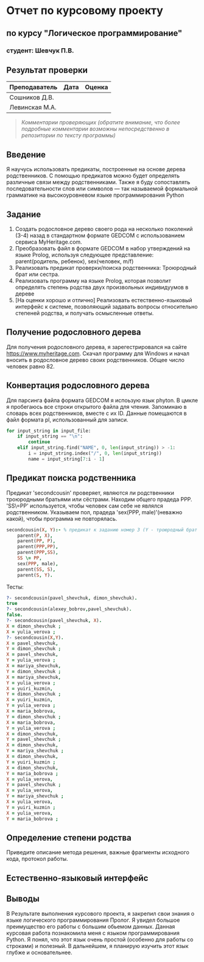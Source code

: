 # Отчет по курсовому проекту
## по курсу "Логическое программирование"

### студент: Шевчук П.В.

## Результат проверки

| Преподаватель     | Дата         |  Оценка       |
|-------------------|--------------|---------------|
| Сошников Д.В. |              |               |
| Левинская М.А.|              |               |

> *Комментарии проверяющих (обратите внимание, что более подробные комментарии возможны непосредственно в репозитории по тексту программы)*

## Введение

Я научусь использовать предикаты, построенные на основе дерева родственников. С помощью предикатов можно будет определять различные связи между родственниками. Также я буду сопоставлять последовательности слов или символов — так называемой формальной грамматике на высокоуровневом языке программирования Python

## Задание

 1. Создать родословное дерево своего рода на несколько поколений (3-4) назад в стандартном формате GEDCOM с использованием сервиса MyHeritage.com.
 2. Преобразовать файл в формате GEDCOM в набор утверждений на языке Prolog, используя следующее представление: parent(родитель, ребенок), sex(человек, m/f)
 3. Реализовать предикат проверки/поиска родственника: Троюродный брат или сестра. 
 4. Реализовать программу на языке Prolog, которая позволит определять степень родства двух произвольных индивидуумов в дереве
 5. [На оценки хорошо и отлично] Реализовать естественно-языковый интерфейс к системе, позволяющий задавать вопросы относительно степеней родства, и получать осмысленные ответы. 

## Получение родословного дерева

Для получения родословного дерева, я зарегестрировался на сайте https://www.myheritage.com. Скачал программу для Windows и начал вносить в родословное дерево своих родственников. Общее число человек равно 82.

## Конвертация родословного дерева

Для парсинга файла формата GEDCOM я испоьзую язык phyton. В цмкле я пробегаюсь все строки открытого файла для чтения. Запоминаю в словарь всех родственников, вместе с их ID. Данные помещаются в файл формата pl, использованный для записи.
``` Python
for input_string in input_file:
    if input_string == "\n":
        continue
    elif input_string.find("NAME", 0, len(input_string)) > -1:
        i = input_string.index("/", 0, len(input_string))
        name = input_string[7:i - 1] 
```

## Предикат поиска родственника

Предикат 'secondcousin' проверяет, являются ли родственники троюродными братьями или сёстрами. Находим общего прадеда PPP. 'SS\\=PP' используется, чтобы человек сам себе не являлся родственником. Указываем пол, прадеда 'sex(PPP, male)'(неважно какой), чтобы программа не повторялась.
``` Prolog
secondcousin(X, Y):- % предикат к заданию номер 3 (Y - троюродный брат или сестра)
    parent(P, X),
    parent(PP, P),
    parent(PPP,PP),
    parent(PPP,SS),
    SS \= PP,
    sex(PPP, male),
    parent(SS, S),
    parent(S, Y).
 ```
Тесты: 
``` prolog
?- secondcousin(pavel_shevchuk, dimon_shevchuk).
true
?- secondcousin(alexey_bobrov,pavel_shevchuk).
false.
?- secondcousin(pavel_shevchuk, X).
X = dimon_shevchuk ;
X = yulia_verova ;
?- secondcousin(X,Y).
X = pavel_shevchuk,
Y = dimon_shevchuk ;
X = pavel_shevchuk,
Y = yulia_verova ;
X = mariya_shevchuk,
Y = dimon_shevchuk ;
X = mariya_shevchuk,
Y = yulia_verova ;
X = yuiri_kuzmin,
Y = dimon_shevchuk ;
X = yuiri_kuzmin,
Y = yulia_verova ;
X = maria_bobrova,
Y = dimon_shevchuk ;
X = maria_bobrova,
Y = yulia_verova ;
X = dimon_shevchuk,
Y = pavel_shevchuk ;
X = dimon_shevchuk,
Y = mariya_shevchuk ;
X = dimon_shevchuk,
Y = yuiri_kuzmin ;
X = dimon_shevchuk,
Y = maria_bobrova ;
X = yulia_verova,
Y = pavel_shevchuk ;
X = yulia_verova,
Y = mariya_shevchuk ;
X = yulia_verova,
Y = yuiri_kuzmin ;
X = yulia_verova,
Y = maria_bobrova ;
```
## Определение степени родства

Приведите описание метода решения, важные фрагменты исходного кода, протокол работы.

## Естественно-языковый интерфейс

## Выводы

В Результате выполнения курсового проекта, я закрепил свои знания о языке логического программирования Пролог. Я увидел большое преимущество его работы с большим обьемом данных. Данная курсовая работа познакомила меня с языком программирования Python. Я понял, что этот язык очень простой (особенно для работы со строками) и полезный. В дальнейшем, я планирую изучить этот язык глубже и основательнее.
